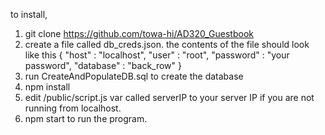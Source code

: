 to install, 
1. git clone https://github.com/towa-hi/AD320_Guestbook
2. create a file called db_creds.json. the contents of the file should look like this
{
  "host" : "localhost",
  "user" : "root",
  "password" : "your password",
  "database" : "back_row"
}
3. run CreateAndPopulateDB.sql to create the database
4. npm install
5. edit /public/script.js var called serverIP to your server IP if you are not running from localhost.
6. npm start to run the program.

